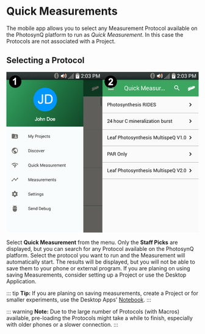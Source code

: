 # Quick Measurements

The mobile app allows you to select any Measurement Protocol available on the PhotosynQ platform to run as *Quick Measurement*. In this case the Protocols are not associated with a Project.

## Selecting a Protocol

![1. Select Quick Measurements from the Menu. 2. Select a Measurement Protocol](./images/android-quick-measurements.png)

Select **Quick Measurement** from the menu. Only the **Staff Picks** are displayed, but you can search for any Protocol available on the PhotosynQ platform. Select the protocol you want to run and the Measurement will automatically start. The results will be displayed, but you will not be able to save them to your phone or external program. If you are planing on using saving Measurements, consider setting up a Project or use the Desktop Application.

::: tip
**Tip:** If you are planing on saving measurements, create a Project or for smaller experiments, use the Desktop Apps' [Notebook](../desktop-application/notebook.md).
:::

::: warning
**Note:** Due to the large number of Protocols (with Macros) available, pre-loading the Protocols might take a while to finish, especially with older phones or a slower connection.
:::
